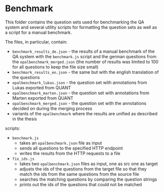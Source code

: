 # Benchmark

This folder contains the question sets used for benchmarking the QA system and several utility scripts for formatting the question sets as well as a script for a manual benchmark. 

The files, in particular, contain:

- `benchmark_results_de.json` - the results of a manual benchmark of the QA system with the `benchmark.js` script and the german questions from the `opalbenchmark_merged.json` (the number of results was limited to 100 for all questions to keep the file size small)
- `benchmark_results_en.json` - the same but with the english translation of the questions
- `opalbenchmark_lukas.json` - the question set with annotations from Lukas exported from QUANT
- `opalbenchmark_marten.json` - the question set with annotations from Marten exported from QUANT
- `opalbenchmark_merged.json` - the question set with the annotations decided on during the merging process
- variants of the `opalbenchmark` where the results are unified as described in the thesis


scripts:

- `benchmark.js`
  - takes an `opalbenchmark.json` file as input
  - sends all questions to the specified HTTP endpoint
  - writes the results from the HTTP requests to a file
- `fix_ids.js`
  - takes two `opalbenchmark.json` files as input, one as src one as target
  - adjusts the ids of the questions from the target file so that they match the ids from the same questions from the source file
  - searches the matching questions by comparing the question strings
  - prints out the ids of the questions that could not be matched